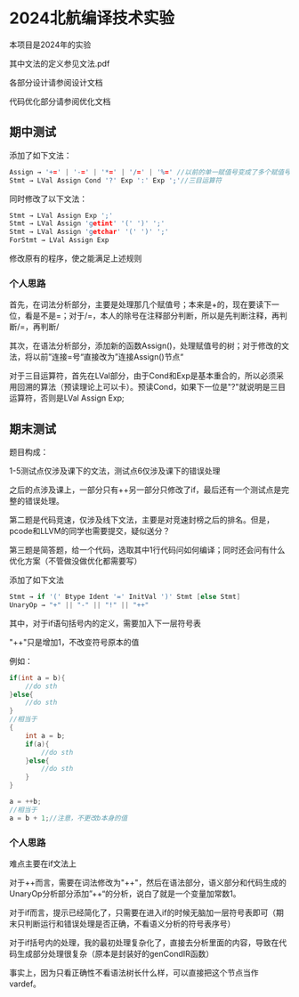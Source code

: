 # 2024北航编译技术实验

本项目是2024年的实验

其中文法的定义参见文法.pdf

各部分设计请参阅设计文档

代码优化部分请参阅优化文档

## 期中测试

添加了如下文法：

```c++
Assign → '+=' | '-=' | '*=' | '/=' | '%=' //以前的单一赋值号变成了多个赋值号
Stmt → LVal Assign Cond '?' Exp ':' Exp ';'//三目运算符
```

同时修改了以下文法：

```c++
Stmt → LVal Assign Exp ';'
Stmt → LVal Assign 'getint' '(' ')' ';'
Stmt → LVal Assign 'getchar' '(' ')' ';'
ForStmt → LVal Assign Exp
```

修改原有的程序，使之能满足上述规则

### 个人思路

首先，在词法分析部分，主要是处理那几个赋值号；本来是+的，现在要读下一位，看是不是=；对于/=，本人的除号在注释部分判断，所以是先判断注释，再判断/=，再判断/

其次，在语法分析部分，添加新的函数Assign()，处理赋值号的树；对于修改的文法，将以前”连接=号“直接改为”连接Assign()节点“

对于三目运算符，首先在LVal部分，由于Cond和Exp是基本重合的，所以必须采用回溯的算法（预读理论上可以卡）。预读Cond，如果下一位是"?"就说明是三目运算符，否则是LVal Assign Exp;

## 期末测试

题目构成：

1-5测试点仅涉及课下的文法，测试点6仅涉及课下的错误处理

之后的点涉及课上，一部分只有++另一部分只修改了if，最后还有一个测试点是完整的错误处理。

第二题是代码竞速，仅涉及线下文法，主要是对竞速封榜之后的排名。但是，pcode和LLVM的同学也需要提交，疑似送分？

第三题是简答题，给一个代码，选取其中1行代码问如何编译；同时还会问有什么优化方案（不管做没做优化都需要写）

添加了如下文法

```c++
Stmt → if '(' Btype Ident '=' InitVal ')' Stmt [else Stmt]
UnaryOp → "+" || "-" || "!" || "++"
```

其中，对于if语句括号内的定义，需要加入下一层符号表

"++"只是增加1，不改变符号原本的值

例如：

```c++
if(int a = b){
    //do sth
}else{
    //do sth
}
//相当于
{
    int a = b;
    if(a){
        //do sth
    }else{
        //do sth
    }
}
```

```c++
a = ++b;
//相当于
a = b + 1;//注意，不更改b本身的值
```

### 个人思路

难点主要在if文法上

对于++而言，需要在词法修改为"++"，然后在语法部分，语义部分和代码生成的UnaryOp分析部分添加”++“的分析，说白了就是一个变量加常数1。

对于if而言，提示已经简化了，只需要在进入if的时候无脑加一层符号表即可（期末只判断运行和错误处理是否正确，不看语义分析的符号表序号）

对于if括号内的处理，我的最初处理复杂化了，直接去分析里面的内容，导致在代码生成部分处理很复杂（原本是封装好的genCondIR函数）

事实上，因为只看正确性不看语法树长什么样，可以直接把这个节点当作vardef。